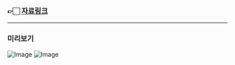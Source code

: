 ### 👉🏻 <a href="https://foam-waiter-a0e.notion.site/19515a3a1f2b80a392d1c81431d4a7bf?pvs=4">자료링크</a>

---

### 미리보기

![Image](https://github.com/user-attachments/assets/a37978d3-9e50-41c4-8575-db312aabce18)
![Image](https://github.com/user-attachments/assets/f8eff689-6272-4bba-bb9b-fc2f2affbbdd)
